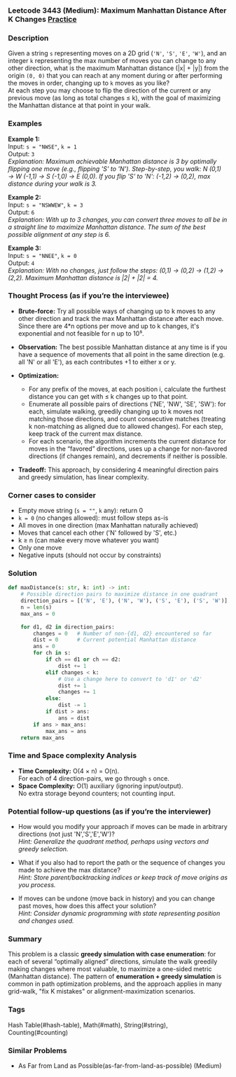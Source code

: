### Leetcode 3443 (Medium): Maximum Manhattan Distance After K Changes [Practice](https://leetcode.com/problems/maximum-manhattan-distance-after-k-changes)

### Description  
Given a string `s` representing moves on a 2D grid (`'N'`, `'S'`, `'E'`, `'W'`), and an integer `k` representing the max number of moves you can change to any other direction, what is the maximum Manhattan distance (|x| + |y|) from the origin `(0, 0)` that you can reach at any moment during or after performing the moves in order, changing up to `k` moves as you like?  
At each step you may choose to flip the direction of the current or any previous move (as long as total changes ≤ k), with the goal of maximizing the Manhattan distance at that point in your walk.

### Examples  

**Example 1:**  
Input: `s = "NWSE"`, `k = 1`  
Output: `3`  
*Explanation: Maximum achievable Manhattan distance is 3 by optimally flipping one move (e.g., flipping 'S' to 'N'). Step-by-step, you walk: N (0,1) → W (-1,1) → S (-1,0) → E (0,0). If you flip 'S' to 'N': (-1,2) → (0,2), max distance during your walk is 3.*

**Example 2:**  
Input: `s = "NSWWEW"`, `k = 3`  
Output: `6`  
*Explanation: With up to 3 changes, you can convert three moves to all be in a straight line to maximize Manhattan distance. The sum of the best possible alignment at any step is 6.*

**Example 3:**  
Input: `s = "NNEE"`, `k = 0`  
Output: `4`  
*Explanation: With no changes, just follow the steps: (0,1) → (0,2) → (1,2) → (2,2). Maximum Manhattan distance is |2| + |2| = 4.*

### Thought Process (as if you’re the interviewee)  

- **Brute-force:** Try all possible ways of changing up to k moves to any other direction and track the max Manhattan distance after each move. Since there are 4\*n options per move and up to k changes, it's exponential and not feasible for n up to 10⁵.
- **Observation:** The best possible Manhattan distance at any time is if you have a sequence of movements that all point in the same direction (e.g. all 'N' or all 'E'), as each contributes +1 to either x or y.
- **Optimization:**  
  - For any prefix of the moves, at each position i, calculate the furthest distance you can get with ≤ k changes up to that point.
  - Enumerate all possible pairs of directions ('NE', 'NW', 'SE', 'SW'): for each, simulate walking, greedily changing up to k moves not matching those directions, and count consecutive matches (treating k non-matching as aligned due to allowed changes). For each step, keep track of the current max distance.
  - For each scenario, the algorithm increments the current distance for moves in the “favored” directions, uses up a change for non-favored directions (if changes remain), and decrements if neither is possible.

- **Tradeoff:** This approach, by considering 4 meaningful direction pairs and greedy simulation, has linear complexity.

### Corner cases to consider  
- Empty move string (`s = ""`, `k` any): return 0  
- `k = 0` (no changes allowed): must follow steps as-is  
- All moves in one direction (max Manhattan naturally achieved)  
- Moves that cancel each other ('N' followed by 'S', etc.)  
- k ≥ n (can make every move whatever you want)  
- Only one move  
- Negative inputs (should not occur by constraints)

### Solution

```python
def maxDistance(s: str, k: int) -> int:
    # Possible direction pairs to maximize distance in one quadrant
    direction_pairs = [('N', 'E'), ('N', 'W'), ('S', 'E'), ('S', 'W')]
    n = len(s)
    max_ans = 0
    
    for d1, d2 in direction_pairs:
        changes = 0   # Number of non-{d1, d2} encountered so far
        dist = 0      # Current potential Manhattan distance
        ans = 0
        for ch in s:
            if ch == d1 or ch == d2:
                dist += 1
            elif changes < k:
                # Use a change here to convert to 'd1' or 'd2'
                dist += 1
                changes += 1
            else:
                dist -= 1
            if dist > ans:
                ans = dist
        if ans > max_ans:
            max_ans = ans
    return max_ans
```

### Time and Space complexity Analysis  

- **Time Complexity:** O(4 × n) = O(n).  
  For each of 4 direction-pairs, we go through `s` once.
- **Space Complexity:** O(1) auxiliary (ignoring input/output).  
  No extra storage beyond counters; not counting input.

### Potential follow-up questions (as if you’re the interviewer)  

- How would you modify your approach if moves can be made in arbitrary directions (not just 'N','S','E','W')?  
  *Hint: Generalize the quadrant method, perhaps using vectors and greedy selection.*

- What if you also had to report the path or the sequence of changes you made to achieve the max distance?  
  *Hint: Store parent/backtracking indices or keep track of move origins as you process.*

- If moves can be undone (move back in history) and you can change past moves, how does this affect your solution?  
  *Hint: Consider dynamic programming with state representing position and changes used.*

### Summary
This problem is a classic **greedy simulation with case enumeration**: for each of several “optimally aligned” directions, simulate the walk greedily making changes where most valuable, to maximize a one-sided metric (Manhattan distance). The pattern of **enumeration + greedy simulation** is common in path optimization problems, and the approach applies in many grid-walk, "fix K mistakes" or alignment-maximization scenarios.

### Tags
Hash Table(#hash-table), Math(#math), String(#string), Counting(#counting)

### Similar Problems
- As Far from Land as Possible(as-far-from-land-as-possible) (Medium)